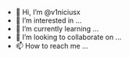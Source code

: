 - 👋 Hi, I’m @v1niciusx
- 👀 I’m interested in ...
- 🌱 I’m currently learning ...
- 💞️ I’m looking to collaborate on ...
- 📫 How to reach me ...

<!---
v1niciusx/v1niciusx is a ✨ special ✨ repository because its `README.md` (this file) appears on your GitHub profile.
You can click the Preview link to take a look at your changes.
--->
